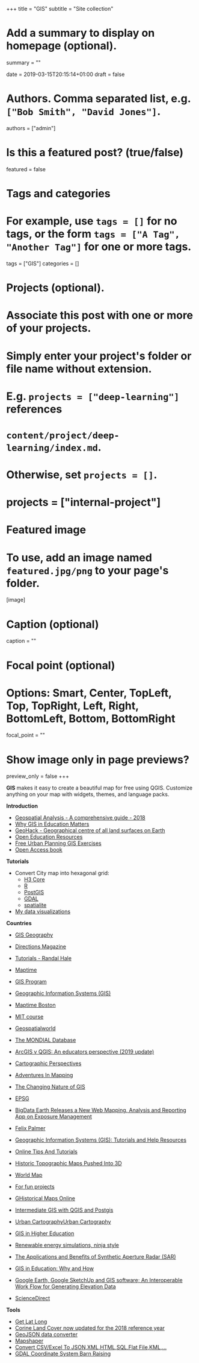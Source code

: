 +++
title = "GIS"
subtitle = "Site collection"

# Add a summary to display on homepage (optional).
summary = ""

date = 2019-03-15T20:15:14+01:00
draft = false

# Authors. Comma separated list, e.g. `["Bob Smith", "David Jones"]`.
authors = ["admin"]

# Is this a featured post? (true/false)
featured = false

# Tags and categories
# For example, use `tags = []` for no tags, or the form `tags = ["A Tag", "Another Tag"]` for one or more tags.
tags = ["GIS"]
categories = []

# Projects (optional).
#   Associate this post with one or more of your projects.
#   Simply enter your project's folder or file name without extension.
#   E.g. `projects = ["deep-learning"]` references
#   `content/project/deep-learning/index.md`.
#   Otherwise, set `projects = []`.
# projects = ["internal-project"]

# Featured image
# To use, add an image named `featured.jpg/png` to your page's folder.
[image]
  # Caption (optional)
  caption = ""

  # Focal point (optional)
  # Options: Smart, Center, TopLeft, Top, TopRight, Left, Right, BottomLeft, Bottom, BottomRight
  focal_point = ""

  # Show image only in page previews?
  preview_only = false
+++

**GIS** makes it easy to create a beautiful map for free using QGIS. Customize anything on your map with widgets, themes, and language packs.


**Introduction**

- [Geospatial Analysis - A comprehensive guide - 2018](http://www.spatialanalysisonline.com/index.html)
- [Why GIS in Education Matters](https://www.geospatialworld.net/blogs/why-gis-in-education-matters/amp/)
- [GeoHack - Geographical centre of all land surfaces on Earth](https://tools.wmflabs.org/geohack/geohack.php?params=___N____E)
- [Open Education Resources](https://open.ems.psu.edu/courses)
- [Free Urban Planning GIS Exercises](https://www.gislounge.com/free-urban-planning-gis-exercises/?utm_medium=email&utm_campaign=GISNL-Dec-20-2018&utm_source=YMLP)
- [Open Access book](http://oapen.org/search?keyword=map)

**Tutorials**

- Convert City map into hexagonal grid:
  - [H3 Core](https://uber.github.io/h3/#/documentation/overview/introduction)
  - [R](http://strimas.com/spatial/hexagonal-grids/)
  - [PostGIS](https://medium.com/@goldrydigital/hex-grid-algorithm-for-postgis-4ac45f61d093)
  - [GDAL](https://gis.stackexchange.com/questions/293780/create-hexbin-honeycomb-grid-using-command-line-or-python)
  - [spatialite](https://www.gaia-gis.it/fossil/libspatialite/wiki?name=tesselations-4.0)
- [My data visualizations](https://medium.com/@a.mariel.padilla/my-data-visualizations-3e9a509bb1e4)

**Countries**

- [GIS Geography](https://gisgeography.com/)
- [Directions Magazine](https://www.directionsmag.com/topic/9)
- [Tutorials - Randal Hale](https://www.northrivergeographic.com/tutorials)
- [Maptime](http://maptime.io/lessons-resources/)
- [GIS Program](https://gis.ucar.edu/)
- [Geographic Information Systems (GIS)](https://geogeek.xyz/)
- [Maptime Boston](https://maptimeboston.github.io/)
- [MIT course](http://duspviz.mit.edu/index.php)
- [Geospatialworld](https://www.geospatialworld.net/gis-maps/?utm_source=new-tech-top-menu)
- [The MONDIAL Database](https://www.dbis.informatik.uni-goettingen.de/Mondial/#SQL)
- [ArcGIS v QGIS: An educators perspective (2019 update)](http://amdgs.co.uk/opinion/arcgis-v-qgis-an-educators-perspective-2019-update/)
- [Cartographic Perspectives](http://www.cartographicperspectives.org/index.php/journal)
- [Adventures In Mapping](https://adventuresinmapping.com/)
- [The Changing Nature of GIS](http://trajectorymagazine.com/the-changing-nature-of-gis/)
- [EPSG](http://spatialreference.org/ref/epsg/)
- [BigData Earth Releases a New Web Mapping, Analysis and Reporting App on Exposure Management](http://gisuser.com/2019/01/bigdata-earth-releases-a-new-web-mapping-analysis-and-reporting-app-on-exposure-management/)

- [Felix Palmer](http://www.pheelicks.com/)
- [Geographic Information Systems (GIS): Tutorials and Help Resources](https://libguides.mit.edu/c.php?g=176295&p=1161396)
- [Online Tips And Tutorials](http://sites.tufts.edu/gis/learning-gis/online-tips-and-tutorials/)

- [Historic Topographic Maps Pushed Into 3D](https://kottke.org/19/01/historic-topographic-maps-pushed-into-3d)
- [World Map](http://worldmap.harvard.edu/maps/search?sort=last_modified&dir=DESC)
- [For fun projects](http://bondah.github.io/projects/)
- [GHistorical Maps Online](https://www.arcanum.hu/en/mapire/)
- [Intermediate GIS with QGIS and Postgis](http://training.datapolitan.com/qgis-training/Intermediate_GIS/workbook.pdf)
- [Urban CartographyUrban Cartography](https://www.spur.org/publications/urbanist-article/2014-11-11/urban-cartography)
- [GIS in Higher Education](https://www.xyht.com/spatial-itgis/gis-in-higher-education/)


- [Renewable energy simulations, ninja style](https://www.renewables.ninja/)
- [The Applications and Benefits of Synthetic Aperture Radar (SAR)](https://www.harrisgeospatial.com/Company/Events/Webinar/Webinar-Detail/ArtMID/10251/ArticleID/23554/The-Applications-and-Benefits-of-Synthetic-Aperture-Radar-SAR?utm_source=geomedia&utm_medium=email&utm_campaign=SAR%201&idU=2)
- [GIS in Education: Why and How](https://sway.office.com/14UsAgAjnng0ZQgt)
- [Google Earth, Google SketchUp and GIS software; An Interoperable Work Flow for Generating Elevation Data](https://www.preprints.org/manuscript/201901.0302/v1)
- [ScienceDirect](https://www.sciencedirect.com/search/advanced?qs=GIS&origin=article&zone=qSearch)

**Tools**

- [Get Lat Long](https://www.latlong.net/)
- [Corine Land Cover now updated for the 2018 reference year](https://land.copernicus.eu/news/corine-land-cover-now-updated-for-the-2018-reference-year)
- [GeoJSON data converter](http://geojson.io)
- [Mapshaper](https://mapshaper.org/)
- [Convert CSV/Excel To JSON,XML,HTML,SQL,Flat File,KML,...](http://www.convertcsv.com/)
- [GDAL Coordinate System Barn Raising](https://gdalbarn.com/)
